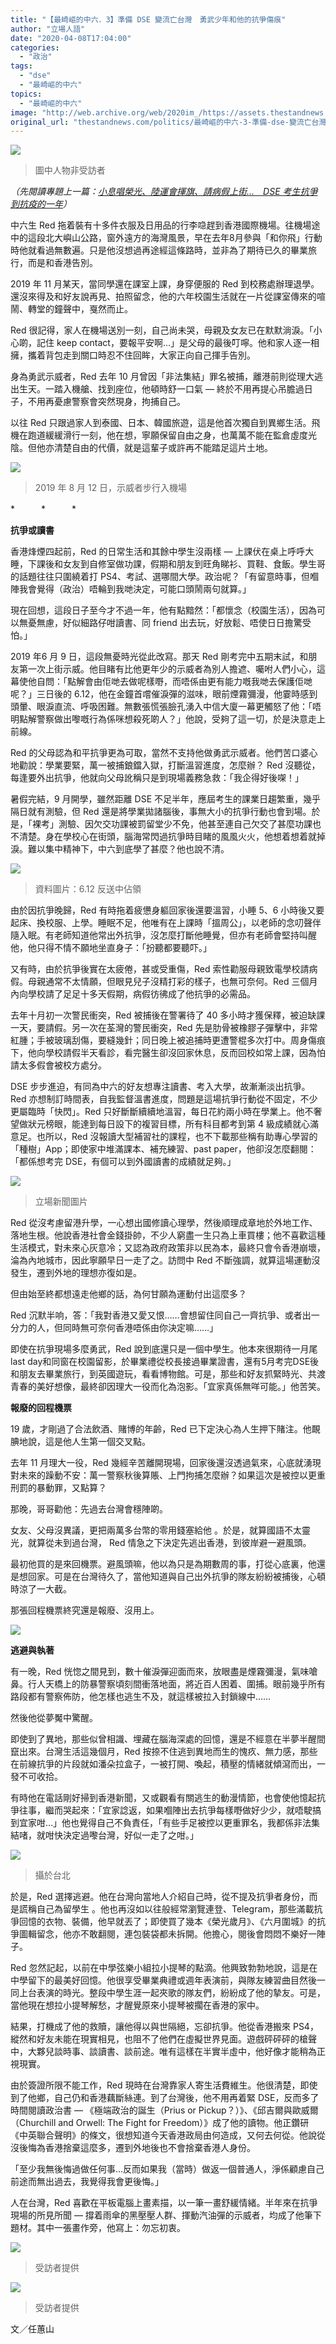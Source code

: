 ```yaml
---
title: "【最崎嶇的中六．3】準備 DSE 變流亡台灣　勇武少年和他的抗爭傷痕"
author: "立場人語"
date: "2020-04-08T17:04:00"
categories:
  - "政治"
tags:
  - "dse"
  - "最崎嶇的中六"
topics:
  - "最崎嶇的中六"
image: "http://web.archive.org/web/2020im_/https://assets.thestandnews.com/media/photos/Untitled-4-21_QnIFP.png"
original_url: "thestandnews.com/politics/最崎嶇的中六-3-準備-dse-變流亡台灣-勇武少年和他的抗爭傷痕"
---
```

![](http://web.archive.org/web/2020im_/https://assets.thestandnews.com/media/photos/Untitled-4-21_QnIFP.png)
> 圖中人物非受訪者

_（先閱讀專題上一篇：[小息唱榮光、陸運會揮旗、請病假上街…　DSE 考生抗爭到抗疫的一年](../../politics/%E6%9C%80%E5%B4%8E%E5%B6%87%E7%9A%84%E4%B8%AD%E5%85%AD-2-%E5%B0%8F%E6%81%AF%E5%94%B1%E6%A6%AE%E5%85%89-%E9%99%B8%E9%81%8B%E6%9C%83%E6%8F%AE%E6%97%97-%E8%AB%8B%E7%97%85%E5%81%87%E4%B8%8A%E8%A1%97-dse-%E8%80%83%E7%94%9F%E6%8A%97%E7%88%AD%E5%88%B0%E6%8A%97%E7%96%AB%E7%9A%84%E4%B8%80%E5%B9%B4/)）_

中六生 Red 拖着裝有十多件衣服及日用品的行李喼趕到香港國際機場。往機場途中的這段北大嶼山公路，窗外遠方的海灣風景，早在去年8月參與「和你飛」行動時他就看過無數遍。只是他沒想過再途經這條路時，並非為了期待已久的畢業旅行，而是和香港告別。

2019 年 11 月某天，當同學還在課室上課，身穿便服的 Red 到校務處辦理退學。還沒來得及和好友說再見、拍照留念，他的六年校園生活就在一片從課室傳來的喧鬧、轉堂的鐘聲中，戛然而止。

Red 很記得，家人在機場送別一刻，自己尚未哭，母親及女友已在默默淌淚。「小心啲，記住 keep contact，要報平安啊…」是父母的最後叮嚀。他和家人逐一相擁，攜着背包走到關口時忍不住回眸，大家正向自己揮手告別。

身為勇武示威者，Red 去年 10 月曾因「非法集結」罪名被捕，離港前則從理大逃出生天。一踏入機艙、找到座位，他頓時舒一口氣 — 終於不用再提心吊膽過日子，不用再憂慮警察會突然現身，拘捕自己。

以往 Red 只跟過家人到泰國、日本、韓國旅遊，這是他首次獨自到異鄉生活。飛機在跑道緩緩滑行一刻，他在想，寧願保留自由之身，也萬萬不能在監倉虛度光陰。但他亦清楚自由的代價，就是這輩子或許再不能踏足這片土地。

![](http://web.archive.org/web/2020im_/https://assets.thestandnews.com/media/photos/01_GxNPN.jpeg)
> 2019 年 8 月 12 日，示威者步行入機場

\*　　　\*　　　\*

**抗爭或讀書**

香港烽煙四起前，Red 的日常生活和其餘中學生沒兩樣 — 上課伏在桌上呼呼大睡，下課後和女友到自修室做功課，假期和朋友到旺角睇衫、買鞋、食飯。學生哥的話題往往只圍繞着打 PS4、考試、選哪間大學。政治呢？「有留意時事，但嗰陣我會覺得（政治）唔輪到我哋決定，可能口頭鬧兩句就算。」

現在回想，這段日子至今才不過一年，他有點黯然：「都懷念（校園生活），因為可以無憂無慮，好似細路仔咁讀書、同 friend 出去玩，好放鬆、唔使日日擔驚受怕。」

2019 年6 月 9 日，這段無憂時光從此改寫。那天 Red 剛考完中五期末試，和朋友第一次上街示威。他目睹有比他更年少的示威者為別人擔遮、囑咐人們小心，這幕使他自問：「點解會由佢哋去做呢樣嘢，而唔係由更有能力嘅我哋去保護佢哋呢？」三日後的 6.12，他在金鐘首嚐催淚彈的滋味，眼前煙霧彌漫，他霎時感到頭暈、眼淚直流、呼吸困難。無數張慌張臉孔湧入中信大廈一幕更觸怒了他：「唔明點解警察做出嚟嘅行為係咪想殺死啲人？」他說，受夠了這一切，於是決意走上前線。

Red 的父母認為和平抗爭更為可取，當然不支持他做勇武示威者。他們苦口婆心地勸說：學業要緊，萬一被捕鋃鐺入獄，打斷溫習進度，怎麼辦？ Red 沒聽從，每逢要外出抗爭，他就向父母訛稱只是到現場義務急救：「我企得好後㗎！」

暑假完結，9 月開學，雖然距離 DSE 不足半年，應屆考生的課業日趨繁重，幾乎隔日就有測驗，但 Red 還是將學業拋諸腦後，事無大小的抗爭行動也會到場。於是，「裸考」測驗、因欠交功課被罰留堂少不免，他甚至連自己欠交了甚麼功課也不清楚。身在學校心在街頭，腦海常閃過抗爭時目睹的風風火火，他想着想着就掉淚。難以集中精神下，中六到底學了甚麼？他也說不清。

![](http://web.archive.org/web/2020im_/https://assets.thestandnews.com/media/photos/62486985_10157109200296422_394567371194368000_o_z9rNB.png)
> 資料圖片：6.12 反送中佔領

由於因抗爭晚歸，Red 有時拖着疲憊身軀回家後還要溫習，小睡 5、6 小時後又要起床、換校服、上學。睡眠不足，他唯有在上課時「搵周公」，以老師的念叨聲伴隨入眠。有老師知道他常出外抗爭，沒怎麼打斷他睡覺，但亦有老師會堅持叫醒他，他只得不情不願地坐直身子：「扮聽都要聽吓。」

又有時，由於抗爭後實在太疲倦，甚或受重傷，Red 索性勸服母親致電學校請病假。母親通常不太情願，但眼見兒子沒精打彩的樣子，也無可奈何。Red 三個月內向學校請了足足十多天假期，病假彷彿成了他抗爭的必需品。

去年十月初一次警民衝突，Red 被捕後在警署待了 40 多小時才獲保釋，被迫缺課一天，要請假。另一次在荃灣的警民衝突，Red 先是肋骨被橡膠子彈擊中，非常紅腫；手被玻璃刮傷，要縫幾針；同日晚上被追捕時更遭警棍多次打中。周身傷痕下，他向學校請假半天看診，看完醫生卻沒回家休息，反而回校如常上課，因為怕請太多假會被校方處分。

DSE 步步進迫，有同為中六的好友想專注讀書、考入大學，故漸漸淡出抗爭。Red 亦想制訂時間表，自我監督溫書進度，問題是這場抗爭行動從不固定，不少更屬臨時「快閃」。Red 只好斷斷續續地溫習，每日花約兩小時在學業上。他不奢望做狀元榜眼，能達到每日設下的複習目標，所有科目都考到第 4 級成績就心滿意足。也所以，Red 沒報讀大型補習社的課程，也不下載那些稱有助專心學習的「種樹」App；即使家中堆滿課本、補充練習、past paper，他卻沒怎麼翻閱：「都係想考完 DSE，有個可以到外國讀書的成績就足夠。」

![](http://web.archive.org/web/2020im_/https://assets.thestandnews.com/media/photos/72656312_3261148157291267_1586105313306607616_o_xMyV7_eY528vv.jpg)
> 立場新聞圖片

Red 從沒考慮留港升學，一心想出國修讀心理學，然後順理成章地於外地工作、落地生根。他說香港社會金錢掛帥，不少人窮盡一生只為上車買樓；他不喜歡這種生活模式，對未來心灰意冷；又認為政府政策非以民為本，最終只會令香港崩壞，淪為內地城市，因此寧願早日一走了之。訪問中 Red 不斷強調，就算這場運動沒發生，遷到外地的理想亦復如是。

但由始至終都想遠走他鄉的話，為何甘願為運動付出這麼多？

Red 沉默半响，答：「我對香港又愛又恨……會想留住同自己一齊抗爭、或者出一分力的人，但同時無可奈何香港唔係由你決定嘛……」

即使在抗爭現場多麼勇武，Red 說到底還只是一個中學生。他本來很期待一月尾 last day和同窗在校園留影，於畢業禮從校長接過畢業證書，還有5月考完DSE後和朋友去畢業旅行，到英國遊玩，看看博物館。可是，那些和好友抓緊時光、共渡青春的美好想像，最終卻因理大一役而化為泡影。「宜家真係無咩可能。」他苦笑。

**報廢的回程機票**

19 歲，才剛過了合法飲酒、賭博的年齡，Red 已下定決心為人生押下賭注。他靦腆地說，這是他人生第一個交叉點。

去年 11 月理大一役，Red 幾經辛苦離開現場，回家後還沒透過氣來，心底就湧現對未來的躁動不安：萬一警察秋後算賬、上門拘捕怎麼辦？如果這次是被控以更重刑罰的暴動罪，又點算？

那晚，哥哥勸他：先過去台灣會穩陣啲。

女友、父母沒異議，更把兩萬多台幣的零用錢塞給他 。於是，就算國語不太靈光，就算從未到過台灣， Red 情急之下決定先逃出香港，到彼岸避一避風頭。

最初他買的是來回機票。避風頭嘛，他以為只是為期數周的事，打從心底裏，他還是想回家。可是在台灣待久了，當他知道與自己出外抗爭的隊友紛紛被捕後，心頓時涼了一大截。

那張回程機票終究還是報廢、沒用上。

![](http://web.archive.org/web/2020im_/https://assets.thestandnews.com/media/photos/78890550_10163108584090019_1284720775177175040_o_IeX36_1200x020copy_NOD_ecJLYuh.png)

**逃避與執著**

有一晚，Red 恍惚之間見到，數十催淚彈迎面而來，放眼盡是煙霧彌漫，氣味嗆鼻。行人天橋上的防暴警察頃刻間衝落地面，將近百人困着、圍捕。眼前幾乎所有路段都有警察佈防，他怎樣也逃生不及，就這樣被拉入封鎖線中……

然後他從夢魘中驚醒。

即使到了異地，那些似曾相識、埋藏在腦海深處的回憶，還是不經意在半夢半醒間竄出來。台灣生活這幾個月，Red 按捺不住逃到異地而生的愧疚、無力感，那些在前線抗爭的片段就如潘朵拉盒子，一被打開、喚起，積壓的情緒就傾瀉而出，一發不可收拾。

有時他在電話剛好掃到香港新聞，又或觀看有關逃生的動漫情節，也會使他憶起抗爭往事，繼而哭起來：「宜家諗返，如果嗰陣出去抗爭每樣嘢做好少少，就唔駛搞到宜家咁…」他也覺得自己不負責任，「有些手足被控以更重罪名，我都係非法集結啫，就咁快決定過嚟台灣，好似一走了之咁。」

![](http://web.archive.org/web/2020im_/https://assets.thestandnews.com/media/photos/91774030_10157985605041422_1671589894234832896_o_kgPAG.jpg)
> 攝於台北

於是，Red 選擇逃避。他在台灣向當地人介紹自己時，從不提及抗爭者身份，而是謊稱自己為留學生 。他也再沒如以往般經常瀏覽連登、Telegram，那些滿載抗爭回憶的衣物、裝備，他早就丟了；即使買了幾本《榮光歲月》、《六月圍城》的抗爭圖輯留念，他亦不敢翻閱，連包裝袋都未拆開。他擔心，閱後會悶悶不樂好一陣子。

Red 忽然記起，以前在中學弦樂小組拉小提琴的點滴。他興致勃勃地說，這是在中學留下的最美好回憶。他很享受畢業典禮或週年表演前，與隊友練習曲目然後一同上台表演的時光。整段中學生涯一起夾歌的隊友們，紛紛成了他的摯友。可是，當他現在想拉小提琴解愁，才醒覺原來小提琴被擱在香港的家中。

結果，打機成了他的救贖，讓他得以與世隔絕，忘卻抗爭。他從香港搬來 PS4，縱然和好友未能在現實相見，也阻不了他們在虛擬世界見面。遊戲砰砰砰的槍聲中，大夥兒談時事、談讀書、談前途。唯有這樣在半實半虛中，他好像才能稍為正視現實。

由於簽證所限不能工作，Red 現時在台灣靠家人寄生活費維生。他很清楚，即使到了他鄉，自己仍和香港藕斷絲連。到了台灣後，他不用再着緊 DSE，反而多了時間閱讀政治書 — 《極端政治的誕生（Prius or Pickup？）》、《邱吉爾與歐威爾（Churchill and Orwell: The Fight for Freedom）》成了他的讀物。他正鑽研《中英聯合聲明》的條文，很想知道今天香港政局由何造成，又何去何從。他說從沒後悔為香港捨棄這麼多，遷到外地後也不會捨棄香港人身份。

「至少我無後悔過做任何事…反而如果我（當時）做返一個普通人，淨係顧慮自己前途而無出過去，我覺得我會更後悔。」

人在台灣，Red 喜歡在平板電腦上畫素描，以一筆一畫舒緩情緒。半年來在抗爭現場的所見所聞 — 撐着雨傘的黑壓壓人群、揮動汽油彈的示威者，均成了他筆下題材。其中一張畫作旁，他寫上：勿忘初衷。

![](http://web.archive.org/web/2020im_/https://assets.thestandnews.com/media/photos/92132432_2822642144494389_365301047427596288_o_RWyL9.jpg)
> 受訪者提供

![](http://web.archive.org/web/2020im_/https://assets.thestandnews.com/media/photos/92953084_2822642297827707_1146504634488061952_o_R4P8m.jpg)
> 受訪者提供

文／任蕙山